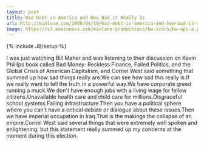 ```yaml
---
layout: post
title: Bad Debt in America and How Bad it Really Is
url: http://kinlane.com/2008/04/19/bad-debt-in-america-and-how-bad-it-really-is/
image: https://s3.amazonaws.com/kinlane-productions/bw-icons/bw-api-a.png
---
```

{% include JB/setup %}
I was just watching Bill Maher and was listening to their discussion on Kevin Phillips book called Bad Money: Reckless Finance, Failed Politics, and the Global Crisis of American Capitalism, and Cornel West said something that summed up how sad things really are:We can see how sad this really is.If we really want to tell the truth in a powerful way.We have corporate greed running a muck.We don't have enough jobs with a living wage for fellow citizens.Unavailable health care and child care for millions.Disgraceful school systems.Failing infrastructure.Then you have a political sphere where you can't have a critical debate or dialogue about these issues.Then we have imperial occupation in Iraq.That is the makings the collapse of an empire.Cornel West said several things that were extremely well spoken and enlightening, but this statement really summed up my concerns at the moment during this election.